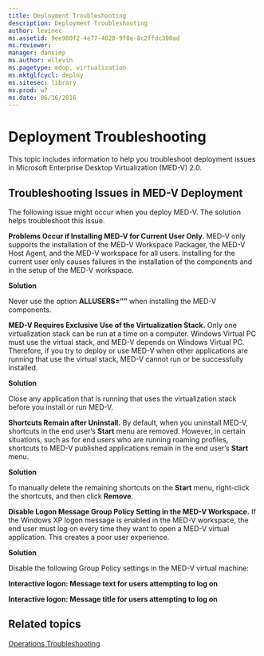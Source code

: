 ```yaml
---
title: Deployment Troubleshooting
description: Deployment Troubleshooting
author: levinec
ms.assetid: 9ee980f2-4e77-4020-9f0e-8c2ffdc390ad
ms.reviewer: 
manager: dansimp
ms.author: ellevin
ms.pagetype: mdop, virtualization
ms.mktglfcycl: deploy
ms.sitesec: library
ms.prod: w7
ms.date: 06/16/2016
---
```



# Deployment Troubleshooting


This topic includes information to help you troubleshoot deployment issues in Microsoft Enterprise Desktop Virtualization (MED-V) 2.0.

## Troubleshooting Issues in MED-V Deployment


The following issue might occur when you deploy MED-V. The solution helps troubleshoot this issue.

**Problems Occur if Installing MED-V for Current User Only.** MED-V only supports the installation of the MED-V Workspace Packager, the MED-V Host Agent, and the MED-V workspace for all users. Installing for the current user only causes failures in the installation of the components and in the setup of the MED-V workspace.

**Solution**

Never use the option **ALLUSERS=””** when installing the MED-V components.

**MED-V Requires Exclusive Use of the Virtualization Stack.** Only one virtualization stack can be run at a time on a computer. Windows Virtual PC must use the virtual stack, and MED-V depends on Windows Virtual PC. Therefore, if you try to deploy or use MED-V when other applications are running that use the virtual stack, MED-V cannot run or be successfully installed.

**Solution**

Close any application that is running that uses the virtualization stack before you install or run MED-V.

**Shortcuts Remain after Uninstall.** By default, when you uninstall MED-V, shortcuts in the end user’s **Start** menu are removed. However, in certain situations, such as for end users who are running roaming profiles, shortcuts to MED-V published applications remain in the end user’s **Start** menu.

**Solution**

To manually delete the remaining shortcuts on the **Start** menu, right-click the shortcuts, and then click **Remove**.

**Disable Logon Message Group Policy Setting in the MED-V Workspace.** If the Windows XP logon message is enabled in the MED-V workspace, the end user must log on every time they want to open a MED-V virtual application. This creates a poor user experience.

**Solution**

Disable the following Group Policy settings in the MED-V virtual machine:

**Interactive logon: Message text for users attempting to log on**

**Interactive logon: Message title for users attempting to log on**

## Related topics


[Operations Troubleshooting](operations-troubleshooting-medv2.md)

 

 





